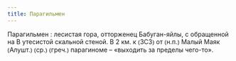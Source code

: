```yaml
---
title: Парагильмен
---
```


Парагильмен
: лесистая гора, отторженец Бабуган-яйлы, с обращенной на В утесистой скальной стеной. В 2 км. к ⦅ЗСЗ⦆ от ⦅н.п.⦆ Малый Маяк ⦅Алушт.⦆ ⦅ср.⦆ ⦅греч.⦆ парагиноме – «выходить за пределы чего-то».

